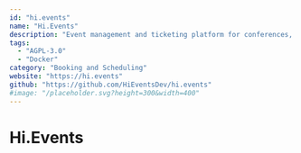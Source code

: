 ```yaml
---
id: "hi.events"
name: "Hi.Events"
description: "Event management and ticketing platform for conferences, concerts, and more. Offering customizable event pages and embeddable ticket widgets."
tags:
  - "AGPL-3.0"
  - "Docker"
category: "Booking and Scheduling"
website: "https://hi.events"
github: "https://github.com/HiEventsDev/hi.events"
#image: "/placeholder.svg?height=300&width=400"
---
```


# Hi.Events
